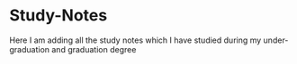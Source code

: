 # Study-Notes
Here I am adding all the study notes which I have studied during my under-graduation and graduation degree
